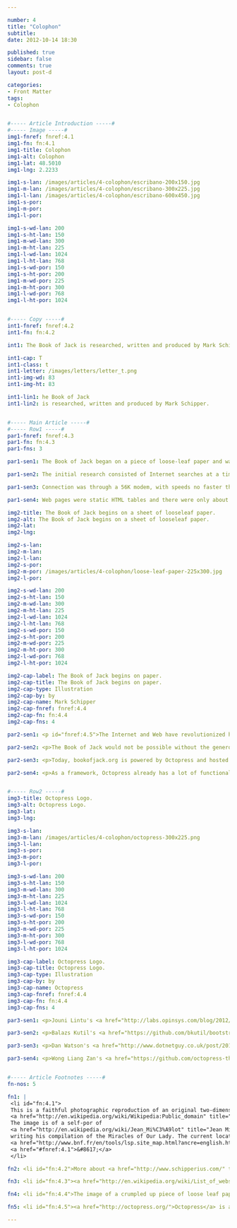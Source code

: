 ```yaml
---

number: 4
title: "Colophon"
subtitle: 
date: 2012-10-14 18:30

published: true
sidebar: false
comments: true
layout: post-d

categories:
- Front Matter
tags:
- Colophon


#----- Article Introduction -----#
#----- Image -----#
img1-fnref: fnref:4.1
img1-fn: fn:4.1
img1-title: Colophon
img1-alt: Colophon
img1-lat: 48.5010
img1-lng: 2.2233

img1-s-lan: /images/articles/4-colophon/escribano-200x150.jpg
img1-m-lan: /images/articles/4-colophon/escribano-300x225.jpg
img1-l-lan: /images/articles/4-colophon/escribano-600x450.jpg
img1-s-por:
img1-m-por:	
img1-l-por:

img1-s-wd-lan: 200
img1-s-ht-lan: 150
img1-m-wd-lan: 300
img1-m-ht-lan: 225
img1-l-wd-lan: 1024
img1-l-ht-lan: 768
img1-s-wd-por: 150
img1-s-ht-por: 200
img1-m-wd-por: 225
img1-m-ht-por: 300
img1-l-wd-por: 768
img1-l-ht-por: 1024


#----- Copy -----#
int1-fnref: fnref:4.2
int1-fn: fn:4.2

int1: The Book of Jack is researched, written and produced by Mark Schipper.

int1-cap: T
int1-class: t
int1-letter: /images/letters/letter_t.png
int1-img-wd: 83
int1-img-ht: 83

int1-lin1: he Book of Jack
int1-lin2: is researched, written and produced by Mark Schipper.


#----- Main Article -----#
#----- Row1 -----#
par1-fnref: fnref:4.3
par1-fn: fn:4.3
par1-fns: 3

par1-sen1: The Book of Jack began on a piece of loose-leaf paper and was initially conceived to be a ‘Coffee Table’ book, filled with imagery and supporting text.

par1-sen2: The initial research consisted of Internet searches at a time when the Web was still in its infancy.

par1-sen3: Connection was through a 56K modem, with speeds no faster than 56kbits/sec.

par1-sen4: Web pages were static HTML tables and there were only about 10,000 websites worldwide!

img2-title: The Book of Jack begins on a sheet of looseleaf paper.
img2-alt: The Book of Jack begins on a sheet of looseleaf paper.
img2-lat:
img2-lng:

img2-s-lan:
img2-m-lan: 
img2-l-lan:
img2-s-por:
img2-m-por: /images/articles/4-colophon/loose-leaf-paper-225x300.jpg
img2-l-por:

img2-s-wd-lan: 200
img2-s-ht-lan: 150
img2-m-wd-lan: 300
img2-m-ht-lan: 225
img2-l-wd-lan: 1024
img2-l-ht-lan: 768
img2-s-wd-por: 150
img2-s-ht-por: 200
img2-m-wd-por: 225
img2-m-ht-por: 300
img2-l-wd-por: 768
img2-l-ht-por: 1024

img2-cap-label: The Book of Jack begins on paper.
img2-cap-title: The Book of Jack begins on paper.
img2-cap-type: Illustration
img2-cap-by: by
img2-cap-name: Mark Schipper
img2-cap-fnref: fnref:4.4
img2-cap-fn: fn:4.4
img2-cap-fns: 4

par2-sen1: <p id="fnref:4.5">The Internet and Web have revolutionized how information is shared.</p>

par2-sen2: <p>The Book of Jack would not be possible without the generosity of a large number of people.</p>

par2-sen3: <p>Today, bookofjack.org is powered by Octopress and hosted by Heroku.<sup class="footnote"><a href="#fn:4.5">5</a></sup></p>

par2-sen4: <p>As a framework, Octopress already has a lot of functionality out-of-the-box, so I didn't have to build everything from scratch, but I have added a number of customizations.</p>


#----- Row2 -----#
img3-title: Octopress Logo.
img3-alt: Octopress Logo.
img3-lat:
img3-lng:

img3-s-lan:
img3-m-lan: /images/articles/4-colophon/octopress-300x225.png
img3-l-lan:
img3-s-por:
img3-m-por: 
img3-l-por:

img3-s-wd-lan: 200
img3-s-ht-lan: 150
img3-m-wd-lan: 300
img3-m-ht-lan: 225
img3-l-wd-lan: 1024
img3-l-ht-lan: 768
img3-s-wd-por: 150
img3-s-ht-por: 200
img3-m-wd-por: 225
img3-m-ht-por: 300
img3-l-wd-por: 768
img3-l-ht-por: 1024

img3-cap-label: Octopress Logo.
img3-cap-title: Octopress Logo.
img3-cap-type: Illustration
img3-cap-by: by
img3-cap-name: Octopress
img3-cap-fnref: fnref:4.4
img3-cap-fn: fn:4.4
img3-cap-fns: 4

par3-sen1: <p>Jouni Lintu's <a href="http://labs.opinsys.com/blog/2012/11/02/hello-labs-and-how-to-use-livereload-with-octopress/">Notify</a> plugin is used to automatically reload these pages as I am writing them, saving me a few keystrokes and some time.</p>

par3-sen2: <p>Balazs Kutil's <a href="https://github.com/bkutil/bootstrap-theme">Twitter Bootstrap </a>theme is used for layout and styling.</p>

par3-sen3: <p>Dan Watson's <a href="http://www.dotnetguy.co.uk/post/2012/06/25/octopress-category-list-plugin/">Category List</a> plugin is used to create my 'Table of Contents'.</p><p>I replicated the category generator and the category list plugin to create the tag generator and tag list to populate 'Related Articles' feature.</p>

par3-sen4: <p>Wong Liang Zan's <a href="https://github.com/octopress-themes/popular-posts">Popular Posts</a> plugin is used to generate the 'Popular Articles'.</p>


#----- Article Footnotes -----#
fn-nos: 5

fn1: |
 <li id="fn:4.1">
 This is a faithful photographic reproduction of an original two-dimensional work of art. Both the work of art and the photograph are in the 
 <a href="http://en.wikipedia.org/wiki/Wikipedia:Public_domain" title="Public Domain">public domain</a>. 
 The image is of a self-por of 
 <a href="http://en.wikipedia.org/wiki/Jean_Mi%C3%A9lot" title="Jean Miélot">Jean Miélot</a> 
 writing his compilation of the Miracles of Our Lady. The current location of this work of art is the 
 <a href="http://www.bnf.fr/en/tools/lsp.site_map.html?ancre=english.htm" title="Bibliothèque Nationale de France">Bibliothèque Nationale de France</a>. 
 <a href="#fnref:4.1">&#8617;</a>
 </li>

fn2: <li id="fn:4.2">More about <a href="http://www.schipperius.com/" title="schipperius">schipperius</a>. <a href="#fnref:4.2">&#8617;</a></li>

fn3: <li id="fn:4.3"><a href="http://en.wikipedia.org/wiki/List_of_websites_founded_before_1995" title="Websites Before 1995">Websites Before 1995</a>. <a href="#fnref:4.3">&#8617;</a></li>

fn4: <li id="fn:4.4">The image of a crumpled up piece of loose leaf paper is from <a href="http://cliffski.deviantart.com/art/Crumpled-Looseleaf-Paper-105822312">Tyler White</a>. The text is an approximate reproduction of the original scribbled notes I made on that fateful day in '94. <a href="#fnref:4.4">&#8617;</a></li>

fn5: <li id="fn:4.5"><a href="http://octopress.org/">Octopress</a> is a blogging framework designed by Brandon Mathis. <a href= "http://www.heroku.com/">Heroku</a> is a cloud platform as a service (PaaS). <a href="#fnref:4.5">&#8617;</a></li>

---
```


